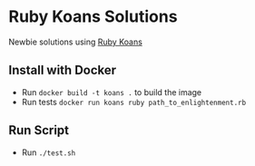# Ruby Koans Solutions

Newbie solutions using [Ruby Koans](http://rubykoans.com/)

## Install with Docker

- Run `docker build -t koans .` to build the image
- Run tests `docker run koans ruby path_to_enlightenment.rb`

## Run Script

- Run `./test.sh`